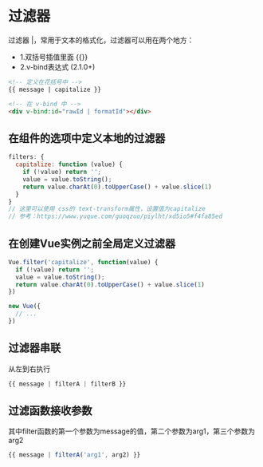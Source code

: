 # 过滤器

过滤器 |，常用于文本的格式化，过滤器可以用在两个地方：
- 1.双括号插值里面 {{}}
- 2.v-bind表达式 (2.1.0+)
```html
<!-- 定义在花括号中 -->
{{ message | capitalize }}

<!-- 在 v-bind 中 -->
<div v-bind:id="rawId | formatId"></div>

```
## 在组件的选项中定义本地的过滤器
```js
filters: {
  capitalize: function (value) {
    if (!value) return '';
    value = value.toString();
    return value.charAt(0).toUpperCase() + value.slice(1)
  }
}
// 这里可以使用 css的 text-transform属性，设置值为capitalize
// 参考：https://www.yuque.com/guoqzuo/piylht/xd5io5#f4fa85ed
```

## 在创建Vue实例之前全局定义过滤器
```js
Vue.filter('capitalize', function(value) {
  if (!value) return '';
  value = value.toString();
  return value.charAt(0).toUpperCase() + value.slice(1)
})

new Vue({
  // ...
})
```

## 过滤器串联
从左到右执行
```js
{{ message | filterA | filterB }}
```

## 过滤函数接收参数
其中filter函数的第一个参数为message的值，第二个参数为arg1，第三个参数为arg2
```js
{{ message | filterA('arg1', arg2) }}
```
